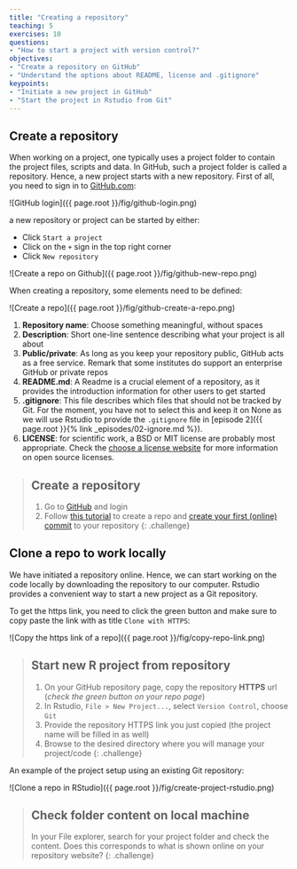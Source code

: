 ```yaml
---
title: "Creating a repository"
teaching: 5
exercises: 10
questions:
- "How to start a project with version control?"
objectives:
- "Create a repository on GitHub"
- "Understand the options about README, license and .gitignore"
keypoints:
- "Initiate a new project in GitHub"
- "Start the project in Rstudio from Git"
---
```


## Create a repository

When working on a project, one typically uses a project folder to contain the project files, scripts and data. In GitHub, such a project folder is called a repository. Hence, a new project starts with a new repository. First of all, you need to sign in to [GitHub.com](https://github.com/login):

![GitHub login]({{ page.root }}/fig/github-login.png)

a new repository or project can be started by either:

- Click `Start a project`
- Click on the `+` sign in the top right corner
- Click `New repository`

![Create a repo on Github]({{ page.root }}/fig/github-new-repo.png)

When creating a repository, some elements need to be defined:

![Create a repo]({{ page.root }}/fig/github-create-a-repo.png)

1. **Repository name**: Choose something meaningful, without spaces
2. **Description**: Short one-line sentence describing what your project is all about
3. **Public/private**: As long as you keep your repository public, GitHub acts as a free service. Remark that some institutes do support an enterprise GitHub or private repos
4. **README.md**: A Readme is a crucial element of a repository, as it provides the introduction information for other users to get started
5. **.gitignore**: This file describes which files that should not be tracked by Git. For the moment, you have not to select this and keep it on None as we will use Rstudio to provide the `.gitignore` file in [episode 2]({{ page.root }}{% link _episodes/02-ignore.md %}).
6. **LICENSE**: for scientific work, a BSD or MIT license are probably most appropriate. Check the [choose a license website](https://choosealicense.com/) for more information on open source licenses. 

> ## Create a repository
> 
> 1. Go to [GitHub](https://github.com) and login
> 2. Follow [this tutorial](https://help.github.com/articles/create-a-repo/) to create a repo and [create your first (online) commit](https://help.github.com/articles/create-a-repo/#commit-your-first-change) to your repository
{: .challenge}

## Clone a repo to work locally

We have initiated a repository online. Hence, we can start working on the code locally by downloading the repository to our computer. Rstudio provides a convenient way to start a new project as a Git repository.

To get the https link, you need to click the green button and make sure to copy paste the link with as title `Clone with HTTPS`:

![Copy the https link of a repo]({{ page.root }}/fig/copy-repo-link.png)

> ## Start new R project from repository
> 
> 1. On your GitHub repository page, copy the repository **HTTPS** url (*check  the green button on your repo page*)
> 2. In Rstudio, `File > New Project...`, select `Version Control`, choose `Git`
> 3. Provide the repository HTTPS link you just copied (the project name will be filled in as well)
> 4. Browse to the desired directory where you will manage your project/code
{: .challenge}

An example of the project setup using an existing Git repository:

![Clone a repo in RStudio]({{ page.root }}/fig/create-project-rstudio.png)

> ## Check folder content on local machine
> 
> In your File explorer, search for your project folder and check the content. Does this corresponds to what is shown online on your repository website?
{: .challenge}






